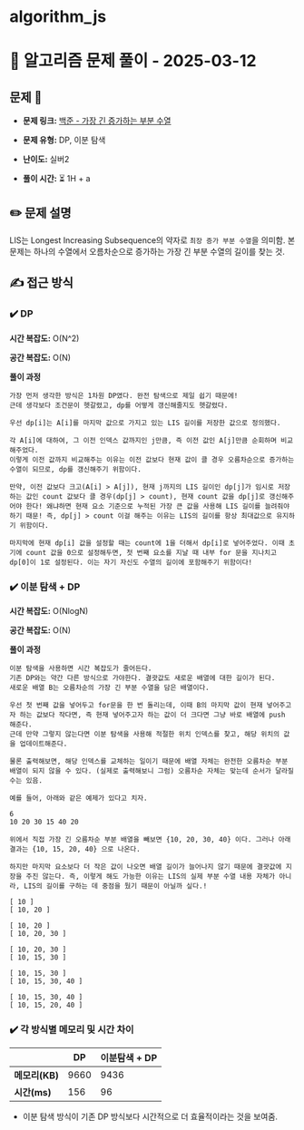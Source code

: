 # algorithm_js

# 📝 알고리즘 문제 풀이 - 2025-03-12

## 문제 📖

- **문제 링크:** [백준 - 가장 긴 증가하는 부분 수열](https://www.acmicpc.net/problem/11053)

- **문제 유형:** DP, 이분 탐색

- **난이도:** 실버2

- **풀이 시간:** ⏳ 1H + a

## ✏️ 문제 설명

LIS는 Longest Increasing Subsequence의 약자로 `최장 증가 부분 수열`을 의미함.
본 문제는 하나의 수열에서 오름차순으로 증가하는 가장 긴 부분 수열의 길이를 찾는 것.

## ✍ 접근 방식

### ✔️ DP

**시간 복잡도:** O(N^2)

**공간 복잡도:** O(N)

**풀이 과정**

```
가장 먼저 생각한 방식은 1차원 DP였다. 완전 탐색으로 제일 쉽기 때문에!
근데 생각보다 조건문이 헷갈렸고, dp를 어떻게 갱신해줄지도 헷갈렸다.

우선 dp[i]는 A[i]를 마지막 값으로 가지고 있는 LIS 길이를 저장한 값으로 정의했다.

각 A[i]에 대하여, 그 이전 인덱스 값까지인 j만큼, 즉 이전 값인 A[j]만큼 순회하며 비교해주었다.
이렇게 이전 값까지 비교해주는 이유는 이전 값보다 현재 값이 클 경우 오름차순으로 증가하는 수열이 되므로, dp를 갱신해주기 위함이다.

만약, 이전 값보다 크고(A[i] > A[j]), 현재 j까지의 LIS 길이인 dp[j]가 임시로 저장하는 값인 count 값보다 클 경우(dp[j] > count), 현재 count 값을 dp[j]로 갱신해주어야 한다! 왜냐하면 현재 요소 기준으로 누적된 가장 큰 값을 사용해 LIS 길이를 늘려줘야 하기 때문! 즉, dp[j] > count 이걸 해주는 이유는 LIS의 길이를 항상 최대값으로 유지하기 위함이다.

마지막에 현재 dp[i] 값을 설정할 때는 count에 1을 더해서 dp[i]로 넣어주었다. 이때 초기에 count 값을 0으로 설정해두면, 첫 번째 요소를 지날 때 내부 for 문을 지나치고 dp[0]이 1로 설정된다. 이는 자기 자신도 수열의 길이에 포함해주기 위함이다!
```

### ✔️ 이분 탐색 + DP

**시간 복잡도:** O(NlogN)

**공간 복잡도:** O(N)

**풀이 과정**

```
이분 탐색을 사용하면 시간 복잡도가 줄어든다.
기존 DP와는 약간 다른 방식으로 가야한다. 결괏값도 새로운 배열에 대한 길이가 된다.
새로운 배열 B는 오름차순의 가장 긴 부분 수열을 담은 배열이다.

우선 첫 번째 값을 넣어두고 for문을 한 번 돌리는데, 이때 B의 마지막 값이 현재 넣어주고자 하는 값보다 작다면, 즉 현재 넣어주고자 하는 값이 더 크다면 그냥 바로 배열에 push 해준다.
근데 만약 그렇지 않는다면 이분 탐색을 사용해 적절한 위치 인덱스를 찾고, 해당 위치의 값을 업데이트해준다.

물론 출력해보면, 해당 인덱스를 교체하는 일이기 때문에 배열 자체는 완전한 오름차순 부분 배열이 되지 않을 수 있다. (실제로 출력해보니 그럼) 오름차순 자체는 맞는데 순서가 달라질 수는 있음.

예를 들어, 아래와 같은 예제가 있다고 치자.

6
10 20 30 15 40 20

위에서 직접 가장 긴 오름차순 부분 배열을 빼보면 {10, 20, 30, 40} 이다. 그러나 아래 결과는 {10, 15, 20, 40} 으로 나온다.

하지만 마지막 요소보다 더 작은 값이 나오면 배열 길이가 늘어나지 않기 때문에 결괏값에 지장을 주진 않는다. 즉, 이렇게 해도 가능한 이유는 LIS의 실제 부분 수열 내용 자체가 아니라, LIS의 길이를 구하는 데 중점을 뒀기 때문이 아닐까 싶다.!

[ 10 ]
[ 10, 20 ]

[ 10, 20 ]
[ 10, 20, 30 ]

[ 10, 20, 30 ]
[ 10, 15, 30 ]

[ 10, 15, 30 ]
[ 10, 15, 30, 40 ]

[ 10, 15, 30, 40 ]
[ 10, 15, 20, 40 ]
```

### ✔️ 각 방식별 메모리 및 시간 차이

|                | DP   | 이분탐색 + DP |
| -------------- | ---- | ------------- |
| **메모리(KB)** | 9660 | 9436          |
| **시간(ms)**   | 156  | 96            |

- 이분 탐색 방식이 기존 DP 방식보다 시간적으로 더 효율적이라는 것을 보여줌.
